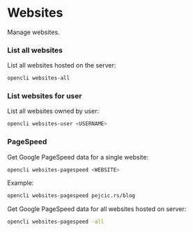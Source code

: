 # Websites

Manage websites.

### List all websites

List all websites hosted on the server:

```bash
opencli websites-all
```

### List websites for user

List all websites owned by user:

```bash
opencli websites-user <USERNAME>
```

### PageSpeed

Get Google PageSpeed data for a single website:

```bash
opencli websites-pagespeed <WEBSITE>
```

Example:
```bash
opencli websites-pagespeed pejcic.rs/blog
```

Get Google PageSpeed data for all websites hosted on server:

```bash
opencli websites-pagespeed -all
```
